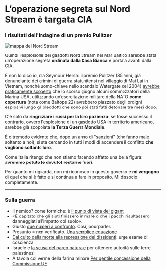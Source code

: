 # L’operazione segreta sul Nord Stream è targata CIA

### I risultati dell'indagine di un premio Pulitzer

![mappa del Nord Stream](nord-stream.jpeg)

Quindi l’esplosione dei gasdotti Nord Stream nel Mar Baltico sarebbe stata un’operazione segreta **ordinata dalla Casa Bianca** e portata avanti dalla CIA.

E non lo dico io, ma Seymour Hersh: il premio Pulitzer (85 anni, già denunciante dei crimini di guerra statunitensi nel villaggio di Mai Lai in Vietnam, nonché uomo-chiave nello scandalo Watergate del 2004) [avrebbe praticamente scoperto](https://www.thetimes.co.uk/article/us-bombed-nord-stream-gas-pipelines-claims-investigative-journalist-seymour-hersh-s730dnnfz) che lo scorso giugno alcuni sommozzatori della Marina USA, utilizzando un’esercitazione militare della NATO **come copertura** (nota come Baltops 22) avrebbero piazzato degli ordigni esplosivi lungo gli oleodotti che sono poi stati fatti detonare tre mesi dopo.

C'è solo da **ringraziare i russi per la loro pazienza**: se fosse successo il contrario, ovvero l'esplosione di un gasdotto USA in territorio americano, sarebbe già scoppiata **la Terza Guerra Mondiale**.

È oltremodo evidente che, dopo un anno di "sanzioni" (che fanno male soltanto a noi), si sta cercando in tutti i modi di accendere il conflitto **che vogliono soltanto loro**.

Come Italia ritengo che non stiamo facendo affatto una bella figura: **avremmo potuto (e dovuto) restarne fuori**.

Per quanto mi riguarda, non mi riconosco in questo governo e **mi vergogno** di quel che si è fatto e si continua a fare in proposito. Mi dissocio completamente.

---

### Sulla guerra
- Il nemico? come formiche: è [il punto di vista dei giganti](/articles/2024-03-07-come-formiche.html)
- «[È capitato](/articles/2024-03-06-una-barzelletta-vera.html) che gli aiuti finissero in mare o che i pacchi risultassero danneggiati all'impatto col suolo».
- Giusto [due numeri a confronto](/articles/2024-02-05-questione-di-priorita.html). Così, pourparler.
- Presunto = non verificato. [Una semplice equazione](/articles/2024-01-28-presunzione-di-innocenza.html)
- [Dal culto della morte alla repressione dei dissidenti](/articles/2023-03-27-il-bue-dice-cornuto-asino.html): urge esame di coscienza
- Israele e [la scusa del parco naturale](/articles/2022-02-23-israele-parco-naturale-palestina.html) per ottenere autorità sulle terre palestinesi
- A tavola col verme della farina minore [Per gentile concessione della Commissione UE](/articles/2024-03-05-verme-farina.html)